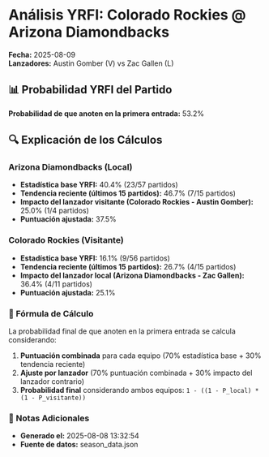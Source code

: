 # Análisis YRFI: Colorado Rockies @ Arizona Diamondbacks

**Fecha:** 2025-08-09  
**Lanzadores:** Austin Gomber (V) vs Zac Gallen (L)

## 📊 Probabilidad YRFI del Partido

**Probabilidad de que anoten en la primera entrada:** 53.2%

## 🔍 Explicación de los Cálculos

### Arizona Diamondbacks (Local)
- **Estadística base YRFI:** 40.4% (23/57 partidos)
- **Tendencia reciente (últimos 15 partidos):** 46.7% (7/15 partidos)
- **Impacto del lanzador visitante (Colorado Rockies - Austin Gomber):** 25.0% (1/4 partidos)
- **Puntuación ajustada:** 37.5%

### Colorado Rockies (Visitante)
- **Estadística base YRFI:** 16.1% (9/56 partidos)
- **Tendencia reciente (últimos 15 partidos):** 26.7% (4/15 partidos)
- **Impacto del lanzador local (Arizona Diamondbacks - Zac Gallen):** 36.4% (4/11 partidos)
- **Puntuación ajustada:** 25.1%

### 📝 Fórmula de Cálculo

La probabilidad final de que anoten en la primera entrada se calcula considerando:
1. **Puntuación combinada** para cada equipo (70% estadística base + 30% tendencia reciente)
2. **Ajuste por lanzador** (70% puntuación combinada + 30% impacto del lanzador contrario)
3. **Probabilidad final** considerando ambos equipos: `1 - ((1 - P_local) * (1 - P_visitante))`

### 📌 Notas Adicionales

- **Generado el:** 2025-08-08 13:32:54
- **Fuente de datos:** season_data.json
